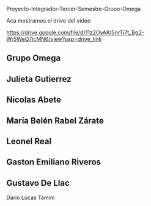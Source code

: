 Proyecto-Integrador-Tercer-Semestre-Grupo-Omega

Aca mostramos el drive del video

https://drive.google.com/file/d/11z2OyAKI5nrTi7t_Bg2-Wr5WeQ7icMN6/view?usp=drive_link

Grupo Omega
---------------------------
Julieta Gutierrez
---------------------------
Nicolas Abete
---------------------------
María Belén Rabel Zárate
---------------------------
Leonel Real
---------------------------
Gaston Emiliano Riveros
---------------------------
Gustavo De Llac
---------------------------
Dario Lucas Tamini
